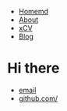 <!DOCTYPE html>
<html>
	<head>
		<title>OpenPolyray</title>
	</head>
	<body>
		<nav>
    		<ul>
        		<li><a href="/">Homemd</a></li>
	        	<li><a href="/about">About</a></li>
        		<li><a href="/cv">xCV</a></li>
        		<li><a href="/blog">Blog</a></li>
    		</ul>
		</nav>
		<div class="container">
    		<div class="blurb">
        		<h1>Hi there</h1>
				<p></p>
    		</div><!-- /.blurb -->
		</div><!-- /.container -->
		<footer>
    		<ul>
        		<li><a href="mailto:">email</a></li>
        		<li><a href="https://github.com/">github.com/</a></li>
			</ul>
		</footer>
	</body>
</html>
